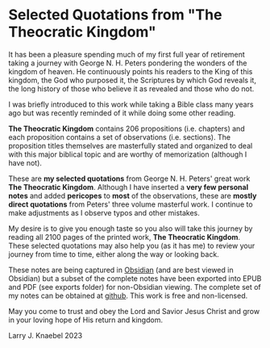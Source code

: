 # Selected Quotations from "The Theocratic Kingdom"

It has been a pleasure spending much of my first full year of retirement taking a journey with George N. H. Peters pondering the wonders of the kingdom of heaven.  He continuously points his readers to the King of this kingdom, the God who purposed it, the Scriptures by which God reveals it, the long history of those who believe it as revealed and those who do not.

I was briefly introduced to this work while taking a Bible class many years ago but was recently reminded of it while doing some other reading.  

**The Theocratic Kingdom** contains 206 propositions (i.e. chapters) and each proposition contains a set of observations (i.e. sections).  The proposition titles themselves are masterfully stated and organized to deal with this major biblical topic and are worthy of memorization (although I have not).

These are **my selected quotations** from George N. H. Peters' great work **The Theocratic Kingdom**. Although I have inserted a **very few personal notes** and added **pericopes** to **most** of the observations, these are **mostly direct quotations** from Peters' three volume masterful work. I continue to make adjustments as I observe typos and other mistakes.

My desire is to give you enough taste so you also will take this journey by reading all 2100 pages of the printed work, **The Theocratic Kingdom**.  These selected quotations may also help you (as it has me) to review your journey from time to time, either along the way or looking back.

These notes are being captured in [Obsidian](https://obsidian.md) (and are best viewed in Obsidian) but a subset of the complete notes have been exported into EPUB and PDF (see exports folder) for non-Obsidian viewing. The complete set of my notes can be obtained at [github](https://github.com/larryknaebelobsidian/kingdom). This work is free and non-licensed.

May you come to trust and obey the Lord and Savior Jesus Christ and grow in your loving hope of His return and kingdom.

Larry J. Knaebel
2023

